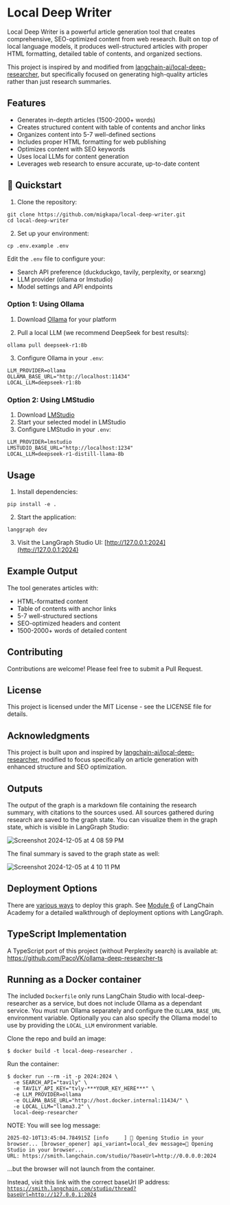 # Local Deep Writer

Local Deep Writer is a powerful article generation tool that creates comprehensive, SEO-optimized content from web research. Built on top of local language models, it produces well-structured articles with proper HTML formatting, detailed table of contents, and organized sections.

This project is inspired by and modified from [langchain-ai/local-deep-researcher](https://github.com/langchain-ai/local-deep-researcher), but specifically focused on generating high-quality articles rather than just research summaries.

## Features

- Generates in-depth articles (1500-2000+ words)
- Creates structured content with table of contents and anchor links
- Organizes content into 5-7 well-defined sections
- Includes proper HTML formatting for web publishing
- Optimizes content with SEO keywords
- Uses local LLMs for content generation
- Leverages web research to ensure accurate, up-to-date content

## 🚀 Quickstart

1. Clone the repository:
```shell
git clone https://github.com/migkapa/local-deep-writer.git
cd local-deep-writer
```

2. Set up your environment:
```shell
cp .env.example .env
```
Edit the `.env` file to configure your:
- Search API preference (duckduckgo, tavily, perplexity, or searxng)
- LLM provider (ollama or lmstudio)
- Model settings and API endpoints

### Option 1: Using Ollama

1. Download [Ollama](https://ollama.com/download) for your platform

2. Pull a local LLM (we recommend DeepSeek for best results):
```shell
ollama pull deepseek-r1:8b
```

3. Configure Ollama in your `.env`:
```shell
LLM_PROVIDER=ollama
OLLAMA_BASE_URL="http://localhost:11434"
LOCAL_LLM=deepseek-r1:8b
```

### Option 2: Using LMStudio

1. Download [LMStudio](https://lmstudio.ai/)
2. Start your selected model in LMStudio
3. Configure LMStudio in your `.env`:
```shell
LLM_PROVIDER=lmstudio
LMSTUDIO_BASE_URL="http://localhost:1234"
LOCAL_LLM=deepseek-r1-distill-llama-8b
```

## Usage

1. Install dependencies:
```shell
pip install -e .
```

2. Start the application:
```shell
langgraph dev
```

3. Visit the LangGraph Studio UI:
[http://127.0.0.1:2024](http://127.0.0.1:2024)

## Example Output

The tool generates articles with:
- HTML-formatted content
- Table of contents with anchor links
- 5-7 well-structured sections
- SEO-optimized headers and content
- 1500-2000+ words of detailed content

## Contributing

Contributions are welcome! Please feel free to submit a Pull Request.

## License

This project is licensed under the MIT License - see the LICENSE file for details.

## Acknowledgments

This project is built upon and inspired by [langchain-ai/local-deep-researcher](https://github.com/langchain-ai/local-deep-researcher), modified to focus specifically on article generation with enhanced structure and SEO optimization.


## Outputs

The output of the graph is a markdown file containing the research summary, with citations to the sources used. All sources gathered during research are saved to the graph state. You can visualize them in the graph state, which is visible in LangGraph Studio:

![Screenshot 2024-12-05 at 4 08 59 PM](https://github.com/user-attachments/assets/e8ac1c0b-9acb-4a75-8c15-4e677e92f6cb)

The final summary is saved to the graph state as well:

![Screenshot 2024-12-05 at 4 10 11 PM](https://github.com/user-attachments/assets/f6d997d5-9de5-495f-8556-7d3891f6bc96)

## Deployment Options

There are [various ways](https://langchain-ai.github.io/langgraph/concepts/#deployment-options) to deploy this graph. See [Module 6](https://github.com/langchain-ai/langchain-academy/tree/main/module-6) of LangChain Academy for a detailed walkthrough of deployment options with LangGraph.

## TypeScript Implementation

A TypeScript port of this project (without Perplexity search) is available at:
https://github.com/PacoVK/ollama-deep-researcher-ts

## Running as a Docker container

The included `Dockerfile` only runs LangChain Studio with local-deep-researcher as a service, but does not include Ollama as a dependant service. You must run Ollama separately and configure the `OLLAMA_BASE_URL` environment variable. Optionally you can also specify the Ollama model to use by providing the `LOCAL_LLM` environment variable.

Clone the repo and build an image:
```
$ docker build -t local-deep-researcher .
```

Run the container:
```
$ docker run --rm -it -p 2024:2024 \
  -e SEARCH_API="tavily" \ 
  -e TAVILY_API_KEY="tvly-***YOUR_KEY_HERE***" \
  -e LLM_PROVIDER=ollama
  -e OLLAMA_BASE_URL="http://host.docker.internal:11434/" \
  -e LOCAL_LLM="llama3.2" \  
  local-deep-researcher
```

NOTE: You will see log message:
```
2025-02-10T13:45:04.784915Z [info     ] 🎨 Opening Studio in your browser... [browser_opener] api_variant=local_dev message=🎨 Opening Studio in your browser...
URL: https://smith.langchain.com/studio/?baseUrl=http://0.0.0.0:2024
```
...but the browser will not launch from the container.

Instead, visit this link with the correct baseUrl IP address: [`https://smith.langchain.com/studio/thread?baseUrl=http://127.0.0.1:2024`](https://smith.langchain.com/studio/thread?baseUrl=http://127.0.0.1:2024)

